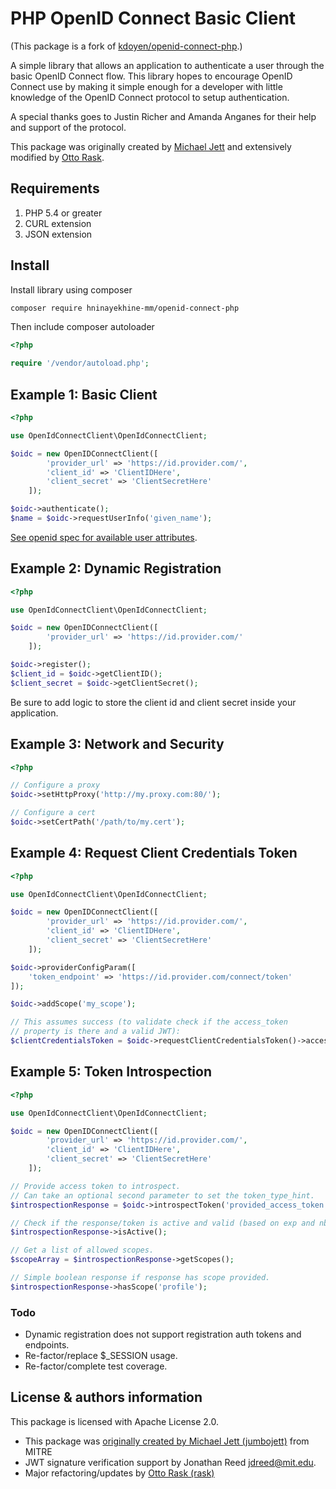 # PHP OpenID Connect Basic Client

(This package is a fork of [kdoyen/openid-connect-php][3].)

A simple library that allows an application to authenticate a user
through the basic OpenID Connect flow. This library hopes to encourage
OpenID Connect use by making it simple enough for a developer with
little knowledge of the OpenID Connect protocol to setup authentication.

A special thanks goes to Justin Richer and Amanda Anganes for their help
and support of the protocol.

This package was originally created by [Michael Jett][2] and extensively modified by
[Otto Rask][3].

## Requirements

1.  PHP 5.4 or greater
2.  CURL extension
3.  JSON extension

## Install

Install library using composer

```sh
composer require hninayekhine-mm/openid-connect-php
```

Then include composer autoloader

```php
<?php

require '/vendor/autoload.php';
```

## Example 1: Basic Client

```php
<?php

use OpenIdConnectClient\OpenIdConnectClient;

$oidc = new OpenIDConnectClient([
        'provider_url' => 'https://id.provider.com/',
        'client_id' => 'ClientIDHere',
        'client_secret' => 'ClientSecretHere'
    ]);

$oidc->authenticate();
$name = $oidc->requestUserInfo('given_name');
```

[See openid spec for available user attributes][1].

## Example 2: Dynamic Registration

```php
<?php

use OpenIdConnectClient\OpenIdConnectClient;

$oidc = new OpenIDConnectClient([
        'provider_url' => 'https://id.provider.com/'
    ]);

$oidc->register();
$client_id = $oidc->getClientID();
$client_secret = $oidc->getClientSecret();
```

Be sure to add logic to store the client id and client secret inside
your application.

## Example 3: Network and Security

```php
<?php

// Configure a proxy
$oidc->setHttpProxy('http://my.proxy.com:80/');

// Configure a cert
$oidc->setCertPath('/path/to/my.cert');
```

## Example 4: Request Client Credentials Token

```php
<?php

use OpenIdConnectClient\OpenIdConnectClient;

$oidc = new OpenIDConnectClient([
        'provider_url' => 'https://id.provider.com/',
        'client_id' => 'ClientIDHere',
        'client_secret' => 'ClientSecretHere'
    ]);

$oidc->providerConfigParam([
    'token_endpoint' => 'https://id.provider.com/connect/token'
]);

$oidc->addScope('my_scope');

// This assumes success (to validate check if the access_token
// property is there and a valid JWT):
$clientCredentialsToken = $oidc->requestClientCredentialsToken()->access_token;
```

## Example 5: Token Introspection

```php
<?php

use OpenIdConnectClient\OpenIdConnectClient;

$oidc = new OpenIDConnectClient([
        'provider_url' => 'https://id.provider.com/',
        'client_id' => 'ClientIDHere',
        'client_secret' => 'ClientSecretHere'
    ]);

// Provide access token to introspect.
// Can take an optional second parameter to set the token_type_hint.
$introspectionResponse = $oidc->introspectToken('provided_access_token');

// Check if the response/token is active and valid (based on exp and nbf).
$introspectionResponse->isActive();

// Get a list of allowed scopes.
$scopeArray = $introspectionResponse->getScopes();

// Simple boolean response if response has scope provided.
$introspectionResponse->hasScope('profile');
```

### Todo

- Dynamic registration does not support registration auth tokens and endpoints.
- Re-factor/replace $_SESSION usage.
- Re-factor/complete test coverage.

## License & authors information

This package is licensed with Apache License 2.0.

-   This package was [originally created by Michael Jett (jumbojett)][2] from MITRE
-   JWT signature verification support by Jonathan Reed <jdreed@mit.edu>.
-   Major refactoring/updates by [Otto Rask (rask)][3]

  [1]: http://openid.net/specs/openid-connect-basic-1_0-15.html#id_res
  [2]: https://github.com/jumbojett/OpenID-Connect-PHP
  [3]: https://github.com/rask/openid-connect-php
